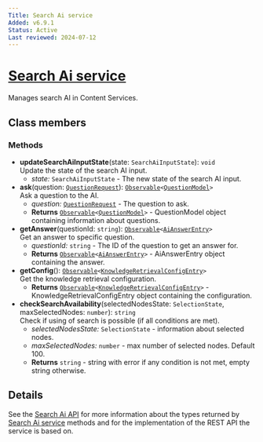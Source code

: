 ```yaml
---
Title: Search Ai service
Added: v6.9.1
Status: Active
Last reviewed: 2024-07-12
---
```


# [Search Ai service](../../../lib/content-services/src/lib/search-ai/services/search-ai.service.ts "Defined in search-ai.service.ts")

Manages search AI in Content Services.

## Class members

### Methods

-   **updateSearchAiInputState**(state: `SearchAiInputState`): `void`<br/>
    Update the state of the search AI input.
    -   _state:_ `SearchAiInputState` - The new state of the search AI input.
-   **ask**(question: [`QuestionRequest`](../../../lib/js-api/src/api/content-rest-api/docs/SearchAiApi.md#questionrequest)): [`Observable`](http://reactivex.io/documentation/observable.html)`<`[`QuestionModel`](../../../lib/js-api/src/api/content-rest-api/docs/SearchAiApi.md#questionmodel)`>`<br/>
    Ask a question to the AI.
    -   _question:_ [`QuestionRequest`](../../../lib/js-api/src/api/content-rest-api/docs/SearchAiApi.md#questionrequest) - The question to ask.
    -   **Returns** [`Observable`](http://reactivex.io/documentation/observable.html)`<`[`QuestionModel`](../../../lib/js-api/src/api/content-rest-api/docs/SearchAiApi.md#questionmodel)`>` - QuestionModel object containing information about questions.
-   **getAnswer**(questionId: `string`): [`Observable`](http://reactivex.io/documentation/observable.html)`<`[`AiAnswerEntry`](../../../lib/js-api/src/api/content-rest-api/docs/SearchAiApi.md#aianswerentry)`>`<br/>
    Get an answer to specific question.
    -   _questionId:_ `string` - The ID of the question to get an answer for.
    -   **Returns** [`Observable`](http://reactivex.io/documentation/observable.html)`<`[`AiAnswerEntry`](../../../lib/js-api/src/api/content-rest-api/docs/SearchAiApi.md#aianswerentry)`>` - AiAnswerEntry object containing the answer.
-   **getConfig**(): [`Observable`](http://reactivex.io/documentation/observable.html)`<`[`KnowledgeRetrievalConfigEntry`](../../../lib/js-api/src/api/content-rest-api/docs/SearchAiApi.md#knowledgeretrievalconfigentry)`>`<br/>
    Get the knowledge retrieval configuration.
    -   **Returns** [`Observable`](http://reactivex.io/documentation/observable.html)`<`[`KnowledgeRetrievalConfigEntry`](../../../lib/js-api/src/api/content-rest-api/docs/SearchAiApi.md#knowledgeretrievalconfigentry)`>` - KnowledgeRetrievalConfigEntry object containing the configuration.
-   **checkSearchAvailability**(selectedNodesState: `SelectionState`, maxSelectedNodes: `number`): `string`<br/>
    Check if using of search is possible (if all conditions are met).
    -   _selectedNodesState:_ `SelectionState` - information about selected nodes.
    -   _maxSelectedNodes:_ `number` - max number of selected nodes. Default 100.
    -   **Returns** `string` - string with error if any condition is not met, empty string otherwise.

## Details

See the
[Search Ai API](../../../lib/js-api/src/api/content-rest-api/docs/SearchAiApi.md) for more information about the types returned by [Search Ai
service](search-ai.service.md) methods and for the implementation of the REST API the service is
based on.
